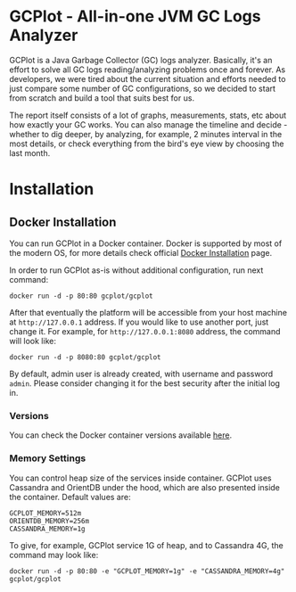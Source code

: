 # GCPlot - All-in-one JVM GC Logs Analyzer

GCPlot is a Java Garbage Collector (GC) logs analyzer. Basically, it's an effort to solve all GC logs reading/analyzing problems once and forever. As developers, we were tired about the current situation and efforts needed to just compare some number of GC configurations, so we decided to start from scratch and build a tool that suits best for us.

The report itself consists of a lot of graphs, measurements, stats, etc about how exactly your GC works. You can also manage the timeline and decide - whether to dig deeper, by analyzing, for example, 2 minutes interval in the most details, or check everything from the bird's eye view by choosing the last month.

# Installation

## Docker Installation

You can run GCPlot in a Docker container. Docker is supported by most of the modern OS, for more details check official [Docker Installation](https://docs.docker.com/engine/installation/) page.

In order to run GCPlot as-is without additional configuration, run next command:

`docker run -d -p 80:80 gcplot/gcplot`

After that eventually the platform will be accessible from your host machine at `http://127.0.0.1` address. If you would like to use another port, just change it. For example, for `http://127.0.0.1:8080` address, the command will look like:

`docker run -d -p 8080:80 gcplot/gcplot`

By default, admin user is already created, with username and password `admin`. Please consider changing it for the best security after the initial log in.

### Versions

You can check the Docker container versions available [here](https://hub.docker.com/r/gcplot/gcplot/tags/). 

### Memory Settings

You can control heap size of the services inside container. GCPlot uses Cassandra and OrientDB under the hood, which are also presented inside the container. Default values are:

```
GCPLOT_MEMORY=512m
ORIENTDB_MEMORY=256m
CASSANDRA_MEMORY=1g
```

To give, for example, GCPlot service 1G of heap, and to Cassandra 4G, the command may look like:

`docker run -d -p 80:80 -e "GCPLOT_MEMORY=1g" -e "CASSANDRA_MEMORY=4g" gcplot/gcplot`
